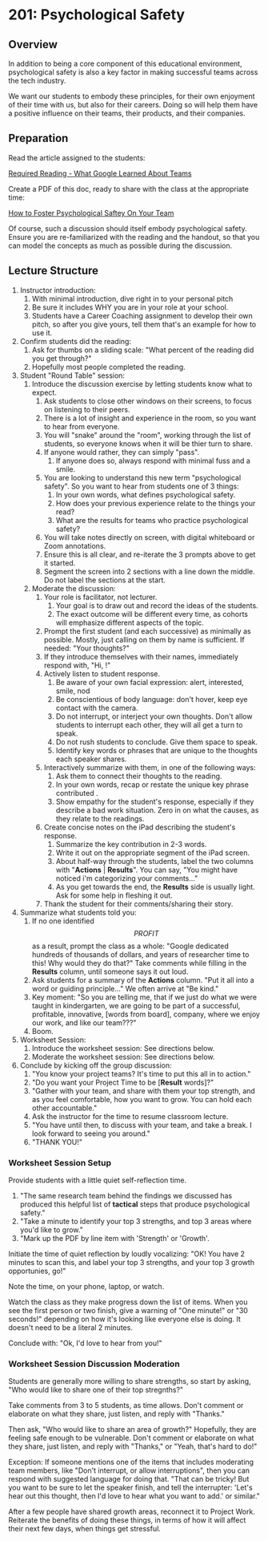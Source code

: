# 201: Psychological Safety

## Overview

In addition to being a core component of this educational environment, psychological safety is also a key factor in making successful teams across the tech industry. 

We want our students to embody these principles, for their own enjoyment of their time with us, but also for their careers. Doing so will help them have a positive influence on their teams, their products, and their companies. 

## Preparation

Read the article assigned to the students: 

[Required Reading - What Google Learned About Teams](https://www.nytimes.com/2016/02/28/magazine/what-google-learned-from-its-quest-to-build-the-perfect-team.html)

Create a PDF of this doc, ready to share with the class at the appropriate time:

[How to Foster Psychological Saftey On Your Team](https://docs.google.com/document/d/19Uag1d1kcTNOq4fRDGN1TnJVfdocNuZphD3JaTP-glo)

Of course, such a discussion should itself embody psychological safety. Ensure you are re-familiarized with the reading and the handout, so that you can model the concepts as much as possible during the discussion. 

## Lecture Structure
1. Instructor introduction:
    1. With minimal introduction, dive right in to your personal pitch
    1. Be sure it includes WHY you are in your role at your school.
    1. Students have a Career Coaching assignment to develop their own pitch, so after you give yours, tell them that's an example for how to use it. 
1. Confirm students did the reading:
    1. Ask for thumbs on a sliding scale: "What percent of the reading did you get through?"
    1. Hopefully most people completed the reading. 
1. Student "Round Table" session: 
    1. Introduce the discussion exercise by letting students know what to expect.
        1. Ask students to close other windows on their screens, to focus on listening to their peers. 
        1. There is a lot of insight and experience in the room, so you want to hear from everyone. 
        1. You will "snake" around the "room", working through the list of students, so everyone knows when it will be thier turn to share. 
        1. If anyone would rather, they can simply "pass".
            1. If anyone does so, always respond with minimal fuss and a smile. 
        1. You are looking to understand this new term "psychological safety". So you want to hear from students one of 3 things:
            1. In your own words, what defines psychological safety.
            1. How does your previous experience relate to the things your read?
            1. What are the results for teams who practice psychological safety?
        1. You will take notes directly on screen, with digital whiteboard or Zoom annotations. 
        1. Ensure this is all clear, and re-iterate the 3 prompts above to get it started.
        1. Segment the screen into 2 sections with a line down the middle. Do not label the sections at the start. 
    1. Moderate the discussion:  
        1. Your role is facilitator, not lecturer. 
            1. Your goal is to draw out and record the ideas of the students. 
            1. The exact outcome will be different every time, as cohorts will emphasize different aspects of the topic. 
        1. Prompt the first student (and each successive) as minimally as possible. Mostly, just calling on them by name is sufficient. If needed: "Your thoughts?"
        1. If they introduce themselves with their names, immediately respond with, "Hi, <name>!"
        1. Actively listen to student response.
            1. Be aware of your own facial expression: alert, interested, smile, nod
            1. Be conscientious of body language: don't hover, keep eye contact with the camera.
            1. Do not interrupt, or interject your own thoughts. Don't allow students to interrupt each other, they will all get a turn to speak. 
            1. Do not rush students to conclude. Give them space to speak.
            1. Identify key words or phrases that are unique to the thoughts each speaker shares. 
        1. Interactively summarize with them, in one of the following ways:
            1. Ask them to connect their thoughts to the reading.
            1. In your own words, recap or restate the unique key phrase contributed .
            1. Show empathy for the student's response, especially if they describe a bad work situation. Zero in on what the causes, as they relate to the readings. 
        1. Create concise notes on the iPad describing the student's response.
            1. Summarize the key contribution in 2-3 words.
            1. Write it out on the appropriate segment of the iPad screen.
            1. About half-way through the students, label the two columns with "**Actions** | **Results**". You can say, "You might have noticed i'm categorizing your comments..."
            1. As you get towards the end, the **Results** side is usually light. Ask for some help in fleshing it out. 
        1. Thank the student for their comments/sharing their story.
1. Summarize what students told you: 
    1. If no one identified $$ PROFIT $$ as a result, prompt the class as a whole: "Google dedicated hundreds of thousands of dollars, and years of researcher time to this! Why would they do that?" Take comments while filling in the **Results** column, until someone says it out loud.
    1. Ask students for a summary of the **Actions** column. "Put it all into a word or guiding principle..." We often arrive at "Be kind."
    1. Key moment: "So you are telling me, that if we just do what we were taught in kindergarten, we are going to be part of a successful, profitable, innovative, [words from board], company, where we enjoy our work, and like our team???" 
    1. Boom. 
1. Worksheet Session:
    1. Introduce the worksheet session: See directions below.
    1. Moderate the worksheet session: See directions below.
1. Conclude by kicking off the group discussion:
    1. "You know your project teams? It's time to put this all in to action."
    1. "Do you want your Project Time to be [**Result** words]?"
    1. "Gather with your team, and share with them your top strength, and as you feel comfortable, how you want to grow. You can hold each other accountable."
    1. Ask the instructor for the time to resume classroom lecture. 
    1. "You have until then, to discuss with your team, and take a break. I look forward to seeing you around."
    1. "THANK YOU!"

### Worksheet Session Setup

Provide students with a little quiet self-reflection time. 

1. "The same research team behind the findings we discussed has produced this helpful list of **tactical** steps that produce psychological safety." 
1. "Take a minute to identify your top 3 strengths, and top 3 areas where you'd like to grow."
1. "Mark up the PDF by line item with 'Strength' or 'Growth'.

Initiate the time of quiet reflection by loudly vocalizing: "OK! You have 2 minutes to scan this, and label your top 3 strengths, and your top 3 growth opportunies, go!" 

Note the time, on your phone, laptop, or watch. 

Watch the class as they make progress down the list of items. When you see the first person or two finish, give a warning of "One minute!" or "30 seconds!" depending on how it's looking like everyone else is doing. It doesn't need to be a literal 2 minutes. 

Conclude with: "Ok, I'd love to hear from you!"

### Worksheet Session Discussion Moderation

Students are generally more willing to share strengths, so start by asking, "Who would like to share one of their top stregnths?"

Take comments from 3 to 5 students, as time allows. Don't comment or elaborate on what they share, just listen, and reply with "Thanks."

Then ask, "Who would like to share an area of growth?" Hopefully, they are feeling safe enough to be vulnerable. Don't comment or elaborate on what they share, just listen, and reply with "Thanks," or "Yeah, that's hard to do!" 

Exception: If someone mentions one of the items that includes moderating team members, like "Don't interrupt, or allow interruptions", then you can respond with suggested language for doing that. "That can be tricky! But you want to be sure to let the speaker finish, and tell the interrupter: 'Let's hear out this thought, then I'd love to hear what you want to add.' or similar."

After a few people have shared growth areas, reconnect it to Project Work. Reiterate the benefits of doing these things, in terms of how it will affect their next few days, when things get stressful. 
